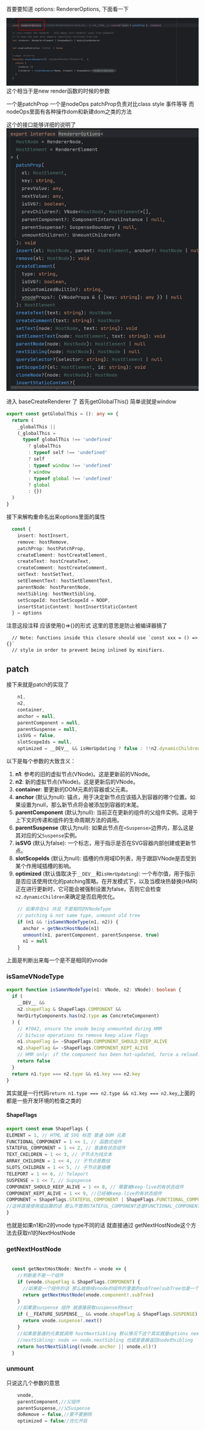 
首要要知道  options: RendererOptions,
下面看一下

![](02.%E5%89%8D%E7%AB%AF/01.Vue/%E6%BA%90%E7%A0%81/05.base/assets/46047d710c7fe6c2a58f70f36a943c9e_MD5.png)
这个相当于是new render函数的时候的参数

一个是patchProp 一个是nodeOps
patchProp负责对比class style 事件等等
而nodeOps里面有各种操作dom和新建dom之类的方法

这个的接口能够详细的说明了
![](02.%E5%89%8D%E7%AB%AF/01.Vue/%E6%BA%90%E7%A0%81/05.base/assets/56da7f03f973e062e82867a07bc6b1ce_MD5.png)


进入 baseCreateRenderer 了 
首先getGlobalThis() 简单说就是window
```ts
export const getGlobalThis = (): any => {
  return (
    _globalThis ||
    (_globalThis =
      typeof globalThis !== 'undefined'
        ? globalThis
        : typeof self !== 'undefined'
        ? self
        : typeof window !== 'undefined'
        ? window
        : typeof global !== 'undefined'
        ? global
        : {})
  )
}
```

接下来解构重命名出来options里面的属性
```ts
  const {
    insert: hostInsert,
    remove: hostRemove,
    patchProp: hostPatchProp,
    createElement: hostCreateElement,
    createText: hostCreateText,
    createComment: hostCreateComment,
    setText: hostSetText,
    setElementText: hostSetElementText,
    parentNode: hostParentNode,
    nextSibling: hostNextSibling,
    setScopeId: hostSetScopeId = NOOP,
    insertStaticContent: hostInsertStaticContent
  } = options
```


注意这段注释 应该使用()=>{}的形式
这里的意思是防止被编译器搞了
```
  // Note: functions inside this closure should use `const xxx = () => {}`
  // style in order to prevent being inlined by minifiers.

```

## patch

接下来就是patch的实现了
```ts
    n1,
    n2,
    container,
    anchor = null,
    parentComponent = null,
    parentSuspense = null,
    isSVG = false,
    slotScopeIds = null,
    optimized = __DEV__ && isHmrUpdating ? false : !!n2.dynamicChildren
```

以下是每个参数的大致含义：

1. **n1**: 参考的旧的虚拟节点(VNode)。这是更新前的VNode。
2. **n2**: 新的虚拟节点(VNode)。这是更新后的VNode。
3. **container**: 要更新的DOM元素的容器或父元素。
4. **anchor** (默认为null): 锚点，用于决定新节点应该插入到容器的哪个位置。如果设置为null，那么新节点将会被添加到容器的末尾。
5. **parentComponent** (默认为null): 当前正在更新的组件的父组件实例。这用于上下文的传递和组件的生命周期方法的调用。
6. **parentSuspense** (默认为null): 如果此节点在`<Suspense>`边界内，那么这是其对应的父`Suspense`实例。
7. **isSVG** (默认为false): 一个标志，用于指示是否在SVG容器内部创建或更新节点。
8. **slotScopeIds** (默认为null): 插槽的作用域ID列表，用于跟踪VNode是否受到某个作用域插槽的影响。
9. **optimized** (默认值取决于`__DEV__`和`isHmrUpdating`): 一个布尔值，用于指示是否应该使用优化的patching策略。在开发模式下，以及当模块热替换(HMR)正在进行更新时，它可能会被强制设置为false，否则它会检查`n2.dynamicChildren`来确定是否启用优化。

```ts
    // 如果存在n1 并且 不是相同的VNodeType
    // patching & not same type, unmount old tree
    if (n1 && !isSameVNodeType(n1, n2)) {
      anchor = getNextHostNode(n1)
      unmount(n1, parentComponent, parentSuspense, true)
      n1 = null
    }

```
上面是判断出来每一个是不是相同的vnode
### isSameVNodeType
```ts
export function isSameVNodeType(n1: VNode, n2: VNode): boolean {
  if (
    __DEV__ &&
    n2.shapeFlag & ShapeFlags.COMPONENT &&
    hmrDirtyComponents.has(n2.type as ConcreteComponent)
  ) {
    // #7042, ensure the vnode being unmounted during HMR
    // bitwise operations to remove keep alive flags
    n1.shapeFlag &= ~ShapeFlags.COMPONENT_SHOULD_KEEP_ALIVE
    n2.shapeFlag &= ~ShapeFlags.COMPONENT_KEPT_ALIVE
    // HMR only: if the component has been hot-updated, force a reload.
    return false
  }
  return n1.type === n2.type && n1.key === n2.key
}
```

其实就是一行代码`return n1.type === n2.type && n1.key === n2.key`,上面的都是一些开发环境的检查之类的

#### ShapeFlags
```ts
export const enum ShapeFlags { 
ELEMENT = 1, // HTML 或 SVG 标签 普通 DOM 元素
FUNCTIONAL_COMPONENT = 1 << 1, // 函数式组件 
STATEFUL_COMPONENT = 1 << 2, // 普通有状态组件 
TEXT_CHILDREN = 1 << 3, // 子节点为纯文本 
ARRAY_CHILDREN = 1 << 4, // 子节点是数组 
SLOTS_CHILDREN = 1 << 5, // 子节点是插槽 
TELEPORT = 1 << 6, // Teleport 
SUSPENSE = 1 << 7, // Supspense 
COMPONENT_SHOULD_KEEP_ALIVE = 1 << 8, // 需要被keep-live的有状态组件 
COMPONENT_KEPT_ALIVE = 1 << 9, //已经被keep-live的有状态组件 
COMPONENT = ShapeFlags.STATEFUL_COMPONENT | ShapeFlags.FUNCTIONAL_COMPONENT // 有状态组件和函数组件都是组件，用component表示 
//这样直接使用或运算的话 那么不管用STATEFUL_COMPONENT还是FUNCTIONAL_COMPONENT去&COMPONENT都是为真的
}
```

也就是如果n1和n2的vnode type不同的话 就直接通过 getNextHostNode这个方法去获取n1的NextHostNode
### getNextHostNode

```ts

  const getNextHostNode: NextFn = vnode => {
    //判断是不是一个组件
    if (vnode.shapeFlag & ShapeFlags.COMPONENT) {
      //如果是一个组件的话 那么就继续vnode的组件的里面的subTree(subTree也是一个vnode)
      return getNextHostNode(vnode.component!.subTree)
    }
    //如果是suspense 组件 就直接获取suspense的next
    if (__FEATURE_SUSPENSE__ && vnode.shapeFlag & ShapeFlags.SUSPENSE) {
      return vnode.suspense!.next()
    }
    //如果是普通的元素就调用 hostNextSibling 默认情况下这个其实就是options nextSibling
    //nextSibling: node => node.nextSibling 也就是直接返回node的sibling
    return hostNextSibling((vnode.anchor || vnode.el)!)
  }
```


### unmount
只说这几个参数的意思
```ts
    vnode,
    parentComponent,//父组件
    parentSuspense,//父Suspense
    doRemove = false,//要不要删除
    optimized = false//优化开启
```